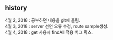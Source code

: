 ## history
4월 2, 2018 : 공부하던 내용을 git에 올림.<br>
4월 3, 2018 : server 선언 오류 수정, route sample생성.<br>
4월 4, 2018 : get 사용시 findAll 적용 버그 픽스.